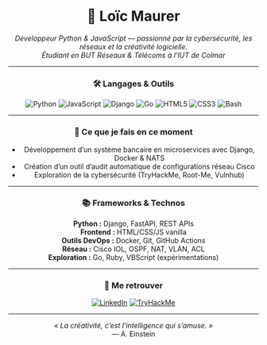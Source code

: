 <div align="center">

# 🌿 Loïc Maurer

<i>Développeur Python & JavaScript — passionné par la cybersécurité, les réseaux et la créativité logicielle.</i>  
<i>Étudiant en BUT Réseaux & Télécoms à l’IUT de Colmar</i>

---

### 🛠️ Langages & Outils

![Python](https://img.shields.io/badge/Python-3776AB?style=for-the-badge&logo=python&logoColor=white)
![JavaScript](https://img.shields.io/badge/JavaScript-F7DF1E?style=for-the-badge&logo=javascript&logoColor=black)
![Django](https://img.shields.io/badge/Django-092E20?style=for-the-badge&logo=django&logoColor=white)
![Go](https://img.shields.io/badge/Go-00ADD8?style=for-the-badge&logo=go&logoColor=white)
![HTML5](https://img.shields.io/badge/HTML5-E34F26?style=for-the-badge&logo=html5&logoColor=white)
![CSS3](https://img.shields.io/badge/CSS3-1572B6?style=for-the-badge&logo=css3&logoColor=white)
![Bash](https://img.shields.io/badge/Bash-4EAA25?style=for-the-badge&logo=gnu-bash&logoColor=white)

---

### 🚀 Ce que je fais en ce moment

- Développement d’un système bancaire en microservices avec Django, Docker & NATS
- Création d’un outil d’audit automatique de configurations réseau Cisco
- Exploration de la cybersécurité (TryHackMe, Root-Me, Vulnhub)

---

### 📚 Frameworks & Technos

**Python :** Django, FastAPI, REST APIs  
**Frontend :** HTML/CSS/JS vanilla  
**Outils DevOps :** Docker, Git, GitHub Actions  
**Réseau :** Cisco IOL, OSPF, NAT, VLAN, ACL  
**Exploration :** Go, Ruby, VBScript (expérimentations)

---

### 🔗 Me retrouver

[![LinkedIn](https://img.shields.io/badge/LinkedIn-0A66C2?style=flat&logo=linkedin&logoColor=white)](https://www.linkedin.com/in/loic-maurer)
[![TryHackMe](https://img.shields.io/badge/TryHackMe-212C42?style=flat&logo=tryhackme&logoColor=red)](https://tryhackme.com/p/id00l)

---

<em>« La créativité, c’est l’intelligence qui s’amuse. »</em><br/>
— A. Einstein

</div>
